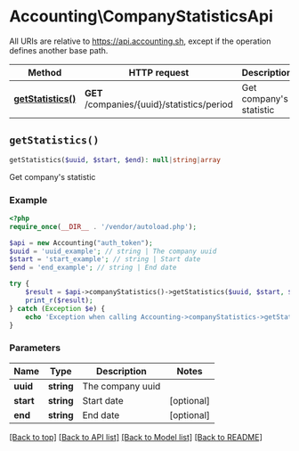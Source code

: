 # Accounting\CompanyStatisticsApi

All URIs are relative to https://api.accounting.sh, except if the operation defines another base path.

| Method | HTTP request | Description |
| ------------- | ------------- | ------------- |
| [**getStatistics()**](CompanyStatisticsApi.md#getStatistics) | **GET** /companies/{uuid}/statistics/period | Get company&#39;s statistic |


## `getStatistics()`

```php
getStatistics($uuid, $start, $end): null|string|array
```

Get company's statistic

### Example

```php
<?php
require_once(__DIR__ . '/vendor/autoload.php');

$api = new Accounting("auth_token");
$uuid = 'uuid_example'; // string | The company uuid
$start = 'start_example'; // string | Start date
$end = 'end_example'; // string | End date

try {
    $result = $api->companyStatistics()->getStatistics($uuid, $start, $end);
    print_r($result);
} catch (Exception $e) {
    echo 'Exception when calling Accounting->companyStatistics->getStatistics: ', $e->getMessage(), PHP_EOL;
}

```

### Parameters

| Name | Type | Description  | Notes |
| ------------- | ------------- | ------------- | ------------- |
| **uuid** | **string**| The company uuid | |
| **start** | **string**| Start date | [optional] |
| **end** | **string**| End date | [optional] |

[[Back to top]](#) [[Back to API list]](../../README.md#endpoints)
[[Back to Model list]](../../README.md#models)
[[Back to README]](../../README.md)
